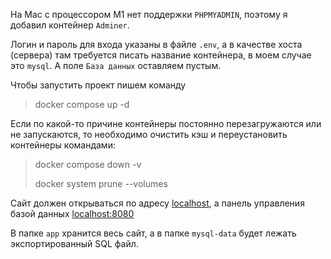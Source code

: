 На Mac с процессором M1 нет поддержки `PHPMYADMIN`, поэтому я добавил
контейнер `Adminer`.

Логин и пароль для входа указаны в файле `.env`, а в качестве хоста (сервера)
там требуется писать название контейнера, в моем случае это `mysql`. А поле
`База данных` оставляем пустым.

Чтобы запустить проект пишем команду 
>docker compose up -d

Если по какой-то причине контейнеры постоянно перезагружаются или не запускаются,
то необходимо очистить кэш и переустановить контейнеры командами:
>docker compose down -v
>
>docker system prune --volumes

Сайт должен открываться по адресу [localhost](http://localhost), а панель управления базой данных
[localhost:8080](http://localhost:8080/)

В папке `app` хранится весь сайт, а в папке `mysql-data` будет лежать экспортированный SQL файл.
